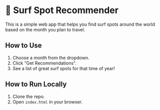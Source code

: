 # 🌊 Surf Spot Recommender

This is a simple web app that helps you find surf spots around the world based on the month you plan to travel.

## How to Use
1. Choose a month from the dropdown.
2. Click "Get Recommendations".
3. See a list of great surf spots for that time of year!

## How to Run Locally
1. Clone the repo.
2. Open `index.html` in your browser.
